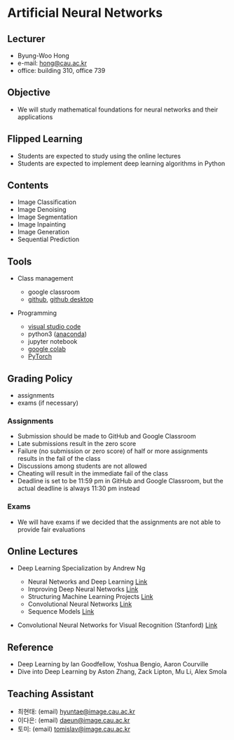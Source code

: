 # Artificial Neural Networks

## Lecturer

- Byung-Woo Hong
- e-mail: hong@cau.ac.kr
- office: building 310, office 739

## Objective

- We will study mathematical foundations for neural networks and their applications

## Flipped Learning

- Students are expected to study using the online lectures
- Students are expected to implement deep learning algorithms in Python

## Contents

- Image Classification
- Image Denoising
- Image Segmentation
- Image Inpainting
- Image Generation
- Sequential Prediction

## Tools

- Class management
  - google classroom
  - [github](https://github.com), [github desktop](https://desktop.github.com)

- Programming
  - [visual studio code](https://code.visualstudio.com)
  - python3 ([anaconda](https://www.anaconda.com))
  - jupyter notebook
  - [google colab](https://colab.research.google.com)
  - [PyTorch](https://pytorch.org/)
 
## Grading Policy

- assignments
- exams (if necessary)

### Assignments

- Submission should be made to GitHub and Google Classroom
- Late submissions result in the zero score
- Failure (no submission or zero score) of half or more assignments results in the fail of the class
- Discussions among students are not allowed
- Cheating will result in the immediate fail of the class
- Deadline is set to be 11:59 pm in GitHub and Google Classroom, but the actual deadline is always 11:30 pm instead

### Exams

- We will have exams if we decided that the assignments are not able to provide fair evaluations
 
## Online Lectures 

- Deep Learning Specialization by Andrew Ng
  - Neural Networks and Deep Learning [Link](https://www.youtube.com/watch?v=CS4cs9xVecg&list=PLkDaE6sCZn6Ec-XTbcX1uRg2_u4xOEky0)
  - Improving Deep Neural Networks [Link](https://www.youtube.com/watch?v=1waHlpKiNyY&list=PLkDaE6sCZn6Hn0vK8co82zjQtt3T2Nkqc)
  - Structuring Machine Learning Projects [Link](https://www.youtube.com/watch?v=dFX8k1kXhOw&list=PLkDaE6sCZn6E7jZ9sN_xHwSHOdjUxUW_b)
  - Convolutional Neural Networks [Link](https://www.youtube.com/watch?v=ArPaAX_PhIs&list=PLkDaE6sCZn6Gl29AoE31iwdVwSG-KnDzF)
  - Sequence Models [Link](https://www.youtube.com/watch?v=_i3aqgKVNQI&list=PLkDaE6sCZn6F6wUI9tvS_Gw1vaFAx6rd6)

- Convolutional Neural Networks for Visual Recognition (Stanford) [Link](https://cs231n.stanford.edu/)

## Reference

- Deep Learning by Ian Goodfellow, Yoshua Bengio, Aaron Courville
- Dive into Deep Learning by Aston Zhang, Zack Lipton, Mu Li, Alex Smola

## Teaching Assistant

- 최현태: (email) hyuntae@image.cau.ac.kr
- 이다은: (email) daeun@image.cau.ac.kr
- 토미: (email) tomislav@image.cau.ac.kr
